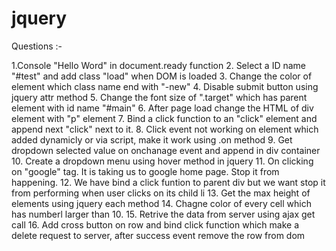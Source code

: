 # jquery
Questions :-

   1.Console "Hello Word" in document.ready function
   2. Select a ID name "#test" and add class "load" when DOM is loaded
   3. Change the color of element which class name end with "-new"
   4. Disable submit button using jquery attr method
   5. Change the font size of ".target" which has parent element with id name "#main"
   6. After page load change the HTML of div element with "p" element
   7. Bind a click function to an "click" element and append next "click" next to it.
   8. Click event not working on element which added dynamicly or via script, make it work using .on method
   9. Get dropdown selected value on onchanage event and append in div container
   10. Create a dropdown menu using hover method in jquery
   11. On clicking on "google" tag. It is taking us to google home page. Stop it from happening.
   12. We have bind a click funtion to parent div but we want stop it from performing when user clicks on its child li
   13. Get the max height of elements using jquery each method
   14. Chagne color of every cell which has numberl larger than 10.
   15. Retrive the data from server using ajax get call
   16. Add cross button on row and bind click function which make a delete request to server, after success event remove the row from dom
